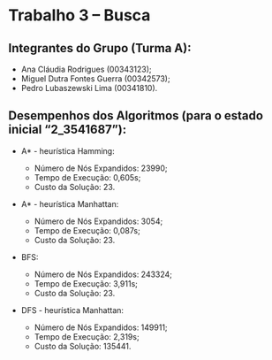 # Trabalho 3 – Busca

## Integrantes do Grupo (Turma A):

- Ana Cláudia Rodrigues (00343123);
- Miguel Dutra Fontes Guerra (00342573);
- Pedro Lubaszewski Lima (00341810).

## Desempenhos dos Algoritmos (para o estado inicial “2_3541687”):

- A* - heurística Hamming:
    - Número de Nós Expandidos: 23990;
    - Tempo de Execução: 0,605s;
    - Custo da Solução: 23.

- A* - heurística Manhattan:
    - Número de Nós Expandidos: 3054;
    - Tempo de Execução: 0,087s;
    - Custo da Solução: 23.

- BFS:
    - Número de Nós Expandidos: 243324;
    - Tempo de Execução: 3,911s;
    - Custo da Solução: 23.

- DFS - heurística Manhattan:
    - Número de Nós Expandidos: 149911;
    - Tempo de Execução: 2,319s;
    - Custo da Solução: 135441.